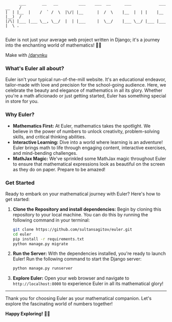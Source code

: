 ```
      ___       __   __         ___    ___  __      ___            ___  __    /
|  | |__  |    /  ` /  \  |\/| |__      |  /  \    |__  |  | |    |__  |__)  / 
|/\| |___ |___ \__, \__/  |  | |___     |  \__/    |___ \__/ |___ |___ |  \ .  
                                                                               
```

Euler is not just your average web project written in Django; it's a journey into the enchanting world of mathematics! 🧮✨

Make with [/darynku](https://github.com/darynku)

### What's Euler all about?

Euler isn't your typical run-of-the-mill website. It's an educational endeavor, tailor-made with love and precision for the school-going audience. Here, we celebrate the beauty and elegance of mathematics in all its glory. Whether you're a math aficionado or just getting started, Euler has something special in store for you.

### Why Euler?

- **Mathematics First:** At Euler, mathematics takes the spotlight. We believe in the power of numbers to unlock creativity, problem-solving skills, and critical thinking abilities.
- **Interactive Learning:** Dive into a world where learning is an adventure! Euler brings math to life through engaging content, interactive exercises, and mind-bending challenges.
- **MathJax Magic:** We've sprinkled some MathJax magic throughout Euler to ensure that mathematical expressions look as beautiful on the screen as they do on paper. Prepare to be amazed!

### Get Started

Ready to embark on your mathematical journey with Euler? Here's how to get started:

1. **Clone the Repository and install dependencies:** Begin by cloning this repository to your local machine. You can do this by running the following command in your terminal:

    ```bash
    git clone https://github.com/sultansagitov/euler.git
    cd euler
    pip install -r requirements.txt
    python manage.py migrate
    ```

2. **Run the Server:** With the dependencies installed, you're ready to launch Euler! Run the following command to start the Django server:

    ```bash
    python manage.py runserver
    ```

3. **Explore Euler:** Open your web browser and navigate to `http://localhost:8000` to experience Euler in all its mathematical glory!


---

Thank you for choosing Euler as your mathematical companion. Let's explore the fascinating world of numbers together!

**Happy Exploring!** 🚀🔢
